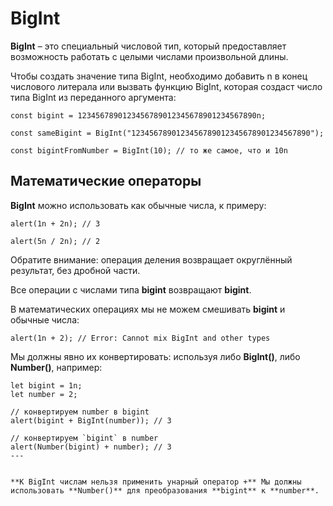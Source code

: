 # BigInt
**BigInt** – это специальный числовой тип, который предоставляет возможность работать с целыми числами произвольной длины.

Чтобы создать значение типа BigInt, необходимо добавить n в конец числового литерала или вызвать функцию BigInt, которая создаст число типа BigInt из переданного аргумента:
```
const bigint = 1234567890123456789012345678901234567890n;

const sameBigint = BigInt("1234567890123456789012345678901234567890");

const bigintFromNumber = BigInt(10); // то же самое, что и 10n
```

## Математические операторы

**BigInt** можно использовать как обычные числа, к примеру:
```
alert(1n + 2n); // 3

alert(5n / 2n); // 2
```
Обратите внимание: операция деления возвращает округлённый результат, без дробной части. 

Все операции с числами типа **bigint** возвращают **bigint**.

В математических операциях мы не можем смешивать **bigint** и обычные числа:
```
alert(1n + 2); // Error: Cannot mix BigInt and other types
```

Мы должны явно их конвертировать: используя либо **BigInt()**, либо **Number()**, например:
```
let bigint = 1n;
let number = 2;

// конвертируем number в bigint
alert(bigint + BigInt(number)); // 3

// конвертируем `bigint` в number
alert(Number(bigint) + number); // 3
---


**К BigInt числам нельзя применить унарный оператор +** Мы должны использовать **Number()** для преобразования **bigint** к **number**.

